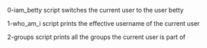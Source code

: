 0-iam_betty script switches the current user to the user betty

1-who_am_i script prints the effective username of the current user

2-groups script prints all the groups the current user is part of
